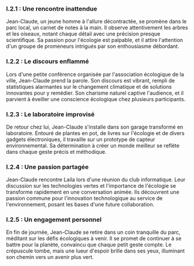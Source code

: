### I.2.1 : Une rencontre inattendue

Jean-Claude, un jeune homme à l'allure décontractée, se promène dans le parc local, un carnet de notes à la main. Il observe attentivement les arbres et les oiseaux, notant chaque détail avec une précision presque scientifique. Sa passion pour l'écologie est palpable, et il attire l'attention d'un groupe de promeneurs intrigués par son enthousiasme débordant.

### I.2.2 : Le discours enflammé

Lors d'une petite conférence organisée par l'association écologique de la ville, Jean-Claude prend la parole. Son discours est vibrant, rempli de statistiques alarmantes sur le changement climatique et de solutions innovantes pour y remédier. Son charisme naturel captive l'audience, et il parvient à éveiller une conscience écologique chez plusieurs participants.

### I.2.3 : Le laboratoire improvisé

De retour chez lui, Jean-Claude s'installe dans son garage transformé en laboratoire. Entouré de plantes en pot, de livres sur l'écologie et de divers gadgets électroniques, il travaille sur un prototype de capteur environnemental. Sa détermination à créer un monde meilleur se reflète dans chaque geste précis et méthodique.

### I.2.4 : Une passion partagée

Jean-Claude rencontre Laila lors d'une réunion du club informatique. Leur discussion sur les technologies vertes et l'importance de l'écologie se transforme rapidement en une conversation animée. Ils découvrent une passion commune pour l'innovation technologique au service de l'environnement, posant les bases d'une future collaboration.

### I.2.5 : Un engagement personnel

En fin de journée, Jean-Claude se retire dans un coin tranquille du parc, méditant sur les défis écologiques à venir. Il se promet de continuer à se battre pour la planète, convaincu que chaque petit geste compte. Le crépuscule tombe, mais une lueur d'espoir brille dans ses yeux, illuminant son chemin vers un avenir plus vert.
